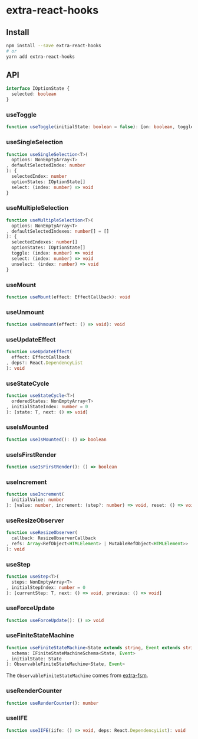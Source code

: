 # extra-react-hooks
## Install
```sh
npm install --save extra-react-hooks
# or
yarn add extra-react-hooks
```

## API
```ts
interface IOptionState {
  selected: boolean
}
```

### useToggle
```ts
function useToggle(initialState: boolean = false): [on: boolean, toggle: () => void]
```

### useSingleSelection
```ts
function useSingleSelection<T>(
  options: NonEmptyArray<T>
, defaultSelectedIndex: number
): {
  selectedIndex: number
  optionStates: IOptionState[]
  select: (index: number) => void
}
```

### useMultipleSelection
```ts
function useMultipleSelection<T>(
  options: NonEmptyArray<T>
, defaultSelectedIndexes: number[] = []
): {
  selectedIndexes: number[]
  optionStates: IOptionState[]
  toggle: (index: number) => void
  select: (index: number) => void
  unselect: (index: number) => void
}
```

### useMount
```ts
function useMount(effect: EffectCallback): void
```

### useUnmount
```ts
function useUnmount(effect: () => void): void 
```

### useUpdateEffect
```ts
function useUpdateEffect(
  effect: EffectCallback
, deps?: React.DependencyList
): void
```

### useStateCycle
```ts
function useStateCycle<T>(
  orderedStates: NonEmptyArray<T>
, initialStateIndex: number = 0
): [state: T, next: () => void]
```

### useIsMounted
```ts
function useIsMounted(): () => boolean
```

### useIsFirstRender
```ts
function useIsFirstRender(): () => boolean
```

### useIncrement
```ts
function useIncrement(
  initialValue: number
): [value: number, increment: (step?: number) => void, reset: () => void]
```

### useResizeObserver
```ts
function useResizeObserver(
  callback: ResizeObserverCallback
, refs: Array<RefObject<HTMLElement> | MutableRefObject<HTMLElement>>
): void
```

### useStep
```ts
function useStep<T>(
  steps: NonEmptyArray<T>
, initialStepIndex: number = 0
): [currentStep: T, next: () => void, previous: () => void]
```

### useForceUpdate
```ts
function useForceUpdate(): () => void
```

### useFiniteStateMachine
```ts
function useFiniteStateMachine<State extends string, Event extends string>(
  schema: IFiniteStateMachineSchema<State, Event>
, initialState: State
): ObservableFiniteStateMachine<State, Event>
```

The `ObservableFiniteStateMachine` comes from [extra-fsm].

[extra-fsm]: https://www.npmjs.com/package/extra-fsm

### useRenderCounter
```ts
function useRenderCounter(): number
```

### useIIFE
```ts
function useIIFE(iife: () => void, deps: React.DependencyList): void
```
